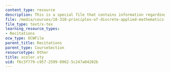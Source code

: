 ```yaml
---
content_type: resource
description: This is a special file that contains information regarding xcolor.
file: /media/courses/18-310-principles-of-discrete-applied-mathematics-fall-2013/f6c3f779c957259989625c247a04202b_xcolor.sty
file_type: text/x-tex
learning_resource_types:
- Recitations
ocw_type: OCWFile
parent_title: Recitations
parent_type: CourseSection
resourcetype: Other
title: xcolor.sty
uid: f6c3f779-c957-2599-8962-5c247a04202b
---
```

